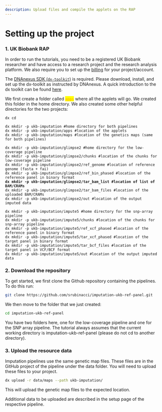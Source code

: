 ```yaml
---
description: Upload files and compile the applets on the RAP
---
```


# Setting up the project

### 1. UK Biobank RAP

In order to run the tutorials, you need to be a registered UK Biobank researcher and have access to a research project and the research analysis platform. We also require you to set up the [billing](https://documentation.dnanexus.com/admin/billing-and-account-management) for your project/account.&#x20;

The [DNAnexus SDK (`dx-toolkit`)](broken-reference) is required. Please download, install, and set up the dx-toolkit as instructed by DNAnexus. A quick introduction to the dx toolkit can be found [here](https://documentation.dnanexus.com/getting-started/cli-quickstart).

We first create a folder called <mark style="color:orange;">`apps`</mark> where all the applets will go. We created this folder in the home directory. We also created some other helpful directories for the two projects:

<pre class="language-bash"><code class="lang-bash">dx cd

dx mkdir -p ukb-imputation #home directory for both pipelines
dx mkdir -p ukb-imputation/apps #location of the applets
dx mkdir -p ukb-imputation/maps #location of the genetics maps (same for both pipelines)

dx mkdir -p ukb-imputation/glimpse2 #home directory for the low-coverage pipeline
dx mkdir -p ukb-imputation/glimpse2/chunks #location of the chunks for low-coverage pipeline
dx mkdir -p ukb-imputation/glimpse2/ref_genome #location of reference genome (fasta + fai)
dx mkdir -p ukb-imputation/glimpse2/ref_bin_phased #location of the reference panel in binary format
<strong>dx mkdir -p ukb-imputation/glimpse2/tar_bam_list #location of list of BAM/CRAMs
</strong>dx mkdir -p ukb-imputation/glimpse2/tar_bam_files #location of the uploaded BAM/CRAMs
dx mkdir -p ukb-imputation/glimpse2/out #location of the output imputed data

dx mkdir -p ukb-imputation/impute5 #home directory for the snp-array pipeline
dx mkdir -p ukb-imputation/impute5/chunks #location of the chunks for snp-array pipeline
dx mkdir -p ukb-imputation/impute5/ref_xcf_phased #location of the reference panel in binary format
dx mkdir -p ukb-imputation/impute5/tar_xcf_phased #location of the target panel in binary format
dx mkdir -p ukb-imputation/impute5/tar_bcf_files #location of the target panel in VCF/BCF format
dx mkdir -p ukb-imputation/impute5/out #location of the output imputed data
</code></pre>

### 2. Download the repository

To get started, we first clone the Github repository containing the pipelines. To do this run:

```bash
git clone https://github.com/srubinacci/imputation-ukb-ref-panel.git
```

We then move to the folder that we just created:

```bash
cd imputation-ukb-ref-panel
```

You have two folders here, one for the low-coverage pipeline and one for the SNP array pipeline. The tutorial always assumes that the current working directory is imputation-ukb-ref-panel (please do not cd to another directory).

### 3. Upload the resource data

Imputation pipelines use the same genetic map files. These files are in the GitHub project of the pipeline under the data folder. You will need to upload these files to your project.

```bash
dx upload -r data/maps --path ukb-imputation/
```

This will upload the genetic map files to the expected location.&#x20;

Additional data to be uploaded are described in the setup page of the respective pipeline.
